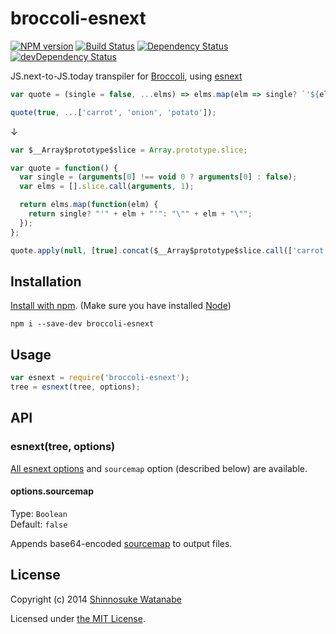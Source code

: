# broccoli-esnext

[![NPM version](https://badge.fury.io/js/broccoli-esnext.svg)](https://www.npmjs.org/package/broccoli-esnext)
[![Build Status](https://travis-ci.org/shinnn/broccoli-esnext.svg?branch=master)](https://travis-ci.org/shinnn/broccoli-esnext)
[![Dependency Status](https://david-dm.org/shinnn/broccoli-esnext.svg)](https://david-dm.org/shinnn/broccoli-esnext)
[![devDependency Status](https://david-dm.org/shinnn/broccoli-esnext/dev-status.svg)](https://david-dm.org/shinnn/broccoli-esnext#info=devDependencies)

JS.next-to-JS.today transpiler for [Broccoli](https://github.com/broccolijs/broccoli), using [esnext](https://github.com/esnext/esnext)

```javascript
var quote = (single = false, ...elms) => elms.map(elm => single? `'${elm}'`: `"${elm}"`);

quote(true, ...['carrot', 'onion', 'potato']);
```

↓

```javascript
var $__Array$prototype$slice = Array.prototype.slice;

var quote = function() {
  var single = (arguments[0] !== void 0 ? arguments[0] : false);
  var elms = [].slice.call(arguments, 1);

  return elms.map(function(elm) {
    return single? "'" + elm + "'": "\"" + elm + "\"";
  });
};

quote.apply(null, [true].concat($__Array$prototype$slice.call(['carrot', 'onion', 'potato'])));
```

## Installation

[Install with npm](https://www.npmjs.org/doc/cli/npm-install.html). (Make sure you have installed [Node](http://nodejs.org/))

```
npm i --save-dev broccoli-esnext
```

## Usage

```javascript
var esnext = require('broccoli-esnext');
tree = esnext(tree, options);
```

## API

### esnext(tree, options)

[All esnext options](https://github.com/esnext/esnext/blob/30a2f83eee0f15c917f1f666616de444fab2c912/lib/index.js#L48-L59) and `sourcemap` option (described below) are available.

#### options.sourcemap

Type: `Boolean`  
Default: `false`

Appends base64-encoded [sourcemap](https://docs.google.com/document/d/1U1RGAehQwRypUTovF1KRlpiOFze0b-_2gc6fAH0KY0k) to output files.

## License

Copyright (c) 2014 [Shinnosuke Watanabe](https://github.com/shinnn)

Licensed under [the MIT License](./LICENSE).
